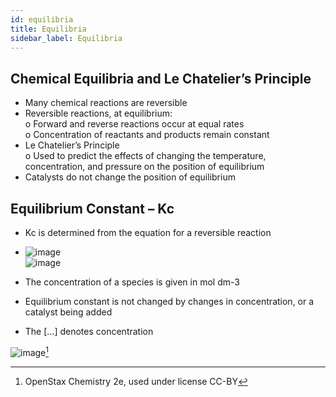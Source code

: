 ```yaml
---
id: equilibria
title: Equilibria
sidebar_label: Equilibria
---
```


## Chemical Equilibria and Le Chatelier’s Principle  
- Many chemical reactions are reversible  
- Reversible reactions, at equilibrium:  
	o Forward and reverse reactions occur at equal rates  
	o Concentration of reactants and products remain constant  
- Le Chatelier’s Principle  
	o Used to predict the effects of changing the temperature, concentration, and pressure on the position of equilibrium  
- Catalysts do not change the position of equilibrium  

## Equilibrium Constant – Kc  
- Kc is determined from the equation for a reversible reaction  
- ![image](https://user-images.githubusercontent.com/74820599/111061869-56725f00-849d-11eb-9714-b08bb517903c.png)  
![image](https://user-images.githubusercontent.com/74820599/111061850-3f337180-849d-11eb-93d9-73ffa4882f05.png)  

- The concentration of a species is given in mol dm-3  
- Equilibrium constant is not changed by changes in concentration, or a catalyst being added  
- The […] denotes concentration  

![image](https://user-images.githubusercontent.com/74820599/111061895-828de000-849d-11eb-9698-a30eeb04d211.png)[^1]  

[^1]: OpenStax Chemistry 2e, used under license CC-BY  
